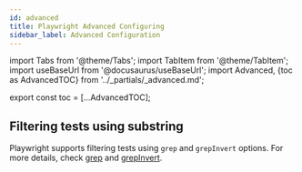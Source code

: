 ```yaml
---
id: advanced
title: Playwright Advanced Configuring
sidebar_label: Advanced Configuration
---
```


import Tabs from '@theme/Tabs';
import TabItem from '@theme/TabItem';
import useBaseUrl from '@docusaurus/useBaseUrl';
import Advanced, {toc as AdvancedTOC} from '../_partials/_advanced.md';

<Advanced />

<!-- Using partials breaks table of contents. Using this workaround to get it working again. -->
export const toc = [...AdvancedTOC];

## Filtering tests using substring

Playwright supports filtering tests using `grep` and `grepInvert` options. For more details, check [grep](./yaml.md#grep) and [grepInvert](./yaml.md#grepinvert).
